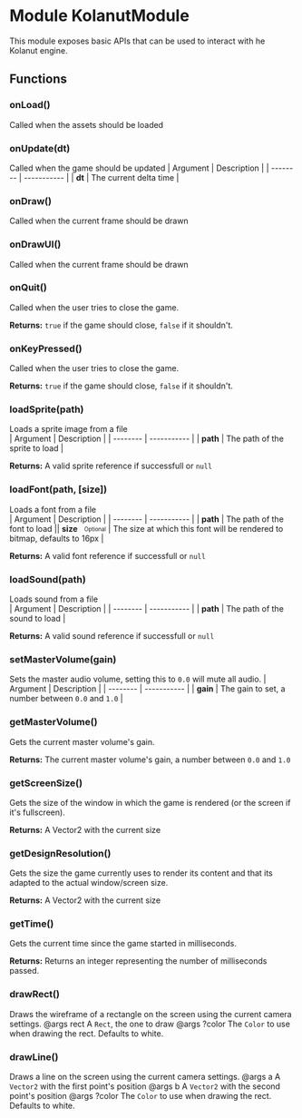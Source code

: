 
# Module KolanutModule



This module exposes basic APIs that can be used to
interact with he Kolanut engine.


## Functions

### onLoad()

Called when the assets should be loaded


### onUpdate(dt)

Called when the game should be updated 
| Argument | Description |
| -------- | ----------- |
|  **dt**  | The current delta time |


### onDraw()

Called when the current frame should be drawn


### onDrawUI()

Called when the current frame should be drawn


### onQuit()

Called when the user tries to close the game. 


**Returns:** `true` if the game should close, `false` if it shouldn&#39;t.

### onKeyPressed()

Called when the user tries to close the game. 


**Returns:** `true` if the game should close, `false` if it shouldn&#39;t.

### loadSprite(path)

Loads a sprite image from a file  
| Argument | Description |
| -------- | ----------- |
|  **path**  | The path of the sprite to load |


**Returns:** A valid sprite reference if successfull or `null`

### loadFont(path, [size])

Loads a font from a file   
| Argument | Description |
| -------- | ----------- |
|  **path**  | The path of the font to load ||  **size** &nbsp; <sub><sup>Optional</sup></sub>  | The size at which this font will be rendered to bitmap, defaults to 16px |


**Returns:** A valid font reference if successfull or `null`

### loadSound(path)

Loads sound from a file  
| Argument | Description |
| -------- | ----------- |
|  **path**  | The path of the sound to load |


**Returns:** A valid sound reference if successfull or `null`

### setMasterVolume(gain)

Sets the master audio volume, setting this to `0.0` will mute all audio. 
| Argument | Description |
| -------- | ----------- |
|  **gain**  | The gain to set, a number between `0.0` and `1.0` |


### getMasterVolume()

Gets the current master volume's gain. 


**Returns:** The current master volume&#39;s gain, a number between `0.0` and `1.0`

### getScreenSize()

Gets the size of the window in which the game is rendered (or the screen if it's fullscreen). 


**Returns:** A Vector2 with the current size

### getDesignResolution()

Gets the size the game currently uses to render its content and that its adapted to the actual window/screen size. 


**Returns:** A Vector2 with the current size

### getTime()

Gets the current time since the game started in milliseconds. 


**Returns:** Returns an integer representing the number of milliseconds passed.

### drawRect()

Draws the wireframe of a rectangle on the screen using the current camera settings. @args rect A `Rect`, the one to draw @args ?color The `Color` to use when drawing the rect. Defaults to white.


### drawLine()

Draws a line on the screen using the current camera settings. @args a A `Vector2` with the first point's position @args b A `Vector2` with the second point's position @args ?color The `Color` to use when drawing the rect. Defaults to white.









